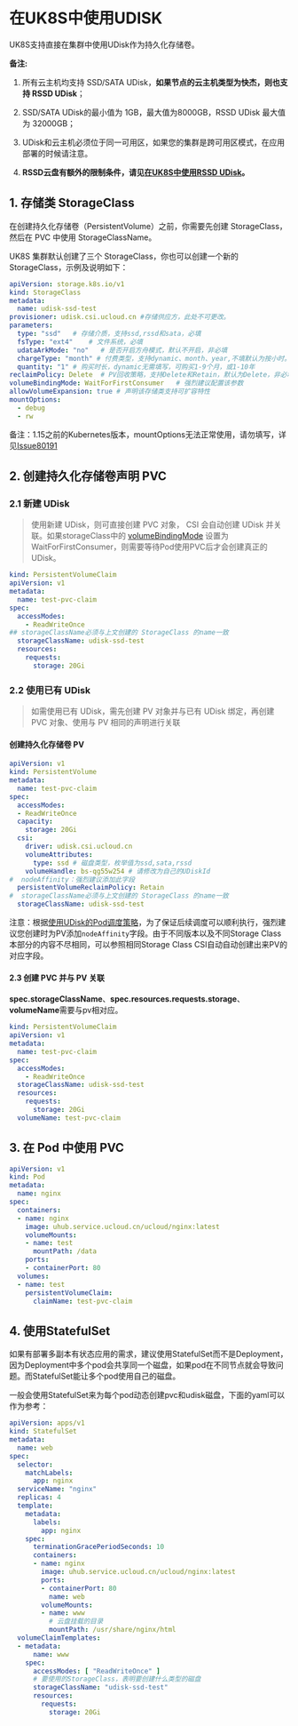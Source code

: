 # 在UK8S中使用UDISK

UK8S支持直接在集群中使用UDisk作为持久化存储卷。

**备注:**

1. 所有云主机均支持 SSD/SATA UDisk，**如果节点的云主机类型为快杰，则也支持 RSSD UDisk**；

2. SSD/SATA UDisk的最小值为 1GB，最大值为8000GB，RSSD UDisk 最大值为 32000GB；

3. UDisk和云主机必须位于同一可用区，如果您的集群是跨可用区模式，在应用部署的时候请注意。

4. **RSSD云盘有额外的限制条件，请见[在UK8S中使用RSSD UDisk](/uk8s/volume/rssdudisk)。**

## 1. 存储类 StorageClass

在创建持久化存储卷（PersistentVolume）之前，你需要先创建 StorageClass，然后在 PVC 中使用 StorageClassName。

UK8S 集群默认创建了三个 StorageClass，你也可以创建一个新的StorageClass，示例及说明如下：

```yaml
apiVersion: storage.k8s.io/v1
kind: StorageClass
metadata:
  name: udisk-ssd-test
provisioner: udisk.csi.ucloud.cn #存储供应方，此处不可更改。
parameters:
  type: "ssd"   # 存储介质，支持ssd,rssd和sata，必填
  fsType: "ext4"    # 文件系统，必填
  udataArkMode: "no"   # 是否开启方舟模式，默认不开启，非必填
  chargeType: "month" # 付费类型，支持dynamic、month、year,不填默认为按小时。
  quantity: "1" # 购买时长，dynamic无需填写，可购买1-9个月，或1-10年
reclaimPolicy: Delete  # PV回收策略，支持Delete和Retain，默认为Delete，非必填
volumeBindingMode: WaitForFirstConsumer   # 强烈建议配置该参数
allowVolumeExpansion: true # 声明该存储类支持可扩容特性
mountOptions:
  - debug
  - rw
```

备注：1.15之前的Kubernetes版本，mountOptions无法正常使用，请勿填写，详见[Issue80191](https://github.com/kubernetes/kubernetes/pull/80191)

## 2. 创建持久化存储卷声明 PVC

### 2.1 新建 UDisk

> 使用新建 UDisk，则可直接创建 PVC 对象， CSI 会自动创建 UDisk 并关联。如果storageClass中的 [volumeBindingMode](https://kubernetes.io/docs/concepts/storage/storage-classes/#volume-binding-mode) 设置为 WaitForFirstConsumer，则需要等待Pod使用PVC后才会创建真正的UDisk。

```yaml
kind: PersistentVolumeClaim
apiVersion: v1
metadata:
  name: test-pvc-claim
spec:
  accessModes:
    - ReadWriteOnce
## storageClassName必须与上文创建的 StorageClass 的name一致
  storageClassName: udisk-ssd-test
  resources:
    requests:
      storage: 20Gi
```

### 2.2 使用已有 UDisk

> 如需使用已有 UDisk，需先创建 PV 对象并与已有 UDisk 绑定，再创建 PVC 对象、使用与 PV 相同的声明进行关联

#### 创建持久化存储卷 PV

```yaml
apiVersion: v1
kind: PersistentVolume
metadata:
  name: test-pvc-claim
spec:
  accessModes:
  - ReadWriteOnce
  capacity:
    storage: 20Gi
  csi:
    driver: udisk.csi.ucloud.cn
    volumeAttributes:
      type: ssd # 磁盘类型，枚举值为ssd,sata,rssd
    volumeHandle: bs-qg55w254 # 请修改为自己的UDiskId
#  nodeAffinity：强烈建议添加此字段
  persistentVolumeReclaimPolicy: Retain
#  storageClassName必须与上文创建的 StorageClass 的name一致
  storageClassName: udisk-ssd-test
```

注意：根据[使用UDisk的Pod调度策略](/uk8s/troubleshooting/storage#_9-挂载udisk的pod调度问题)，为了保证后续调度可以顺利执行，强烈建议您创建时为PV添加`nodeAffinity`字段。由于不同版本以及不同Storage
Class本部分的内容不尽相同，可以参照相同Storage Class CSI自动自动创建出来PV的对应字段。

#### 2.3 创建 PVC 并与 PV 关联

**spec.storageClassName**、**spec.resources.requests.storage**、**volumeName**需要与pv相对应。

```yaml
kind: PersistentVolumeClaim
apiVersion: v1
metadata:
  name: test-pvc-claim
spec:
  accessModes:
    - ReadWriteOnce
  storageClassName: udisk-ssd-test
  resources:
    requests:
      storage: 20Gi
  volumeName: test-pvc-claim
```

## 3. 在 Pod 中使用 PVC

```yaml
apiVersion: v1
kind: Pod
metadata:
  name: nginx
spec:
  containers:
  - name: nginx
    image: uhub.service.ucloud.cn/ucloud/nginx:latest
    volumeMounts:
    - name: test
      mountPath: /data
    ports:
    - containerPort: 80
  volumes:
  - name: test
    persistentVolumeClaim:
      claimName: test-pvc-claim
```

## 4. 使用StatefulSet

如果有部署多副本有状态应用的需求，建议使用StatefulSet而不是Deployment，因为Deployment中多个pod会共享同一个磁盘，如果pod在不同节点就会导致问题。而StatefulSet能让多个pod使用自己的磁盘。

一般会使用StatefulSet来为每个pod动态创建pvc和udisk磁盘，下面的yaml可以作为参考：

```yaml
apiVersion: apps/v1
kind: StatefulSet
metadata:
  name: web
spec:
  selector:
    matchLabels:
      app: nginx
  serviceName: "nginx"
  replicas: 4
  template:
    metadata:
      labels:
        app: nginx
    spec:
      terminationGracePeriodSeconds: 10
      containers:
      - name: nginx
        image: uhub.service.ucloud.cn/ucloud/nginx:latest
        ports:
        - containerPort: 80
          name: web
        volumeMounts:
        - name: www
          # 云盘挂载的目录
          mountPath: /usr/share/nginx/html
  volumeClaimTemplates:
  - metadata:
      name: www
    spec:
      accessModes: [ "ReadWriteOnce" ]
      # 要使用的StorageClass，表明要创建什么类型的磁盘
      storageClassName: "udisk-ssd-test"
      resources:
        requests:
          storage: 20Gi
```
